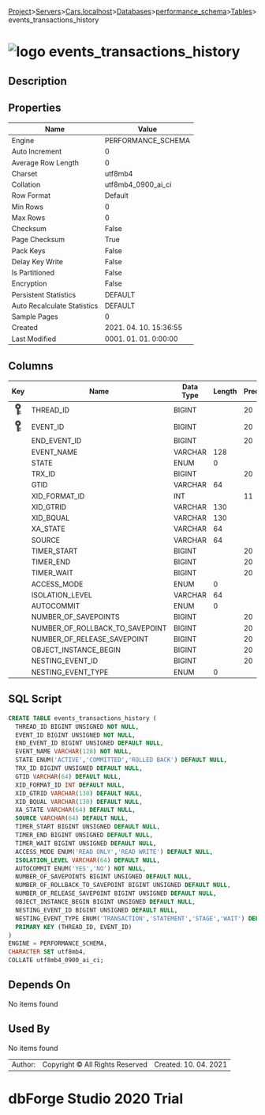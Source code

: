 [Project](../../../../../startpage.md)>[Servers](../../../../Servers.md)>[Cars.localhost](../../../Cars.localhost.md)>[Databases](../../Databases.md)>[performance_schema](../performance_schema.md)>[Tables](Tables.md)>events_transactions_history


# ![logo](../../../../../Images/table64.svg) events_transactions_history

## <a name="#Description"></a>Description
> 
## <a name="#Properties"></a>Properties
|Name|Value|
|---|---|
|Engine|PERFORMANCE_SCHEMA|
|Auto Increment|0|
|Average Row Length|0|
|Charset|utf8mb4|
|Collation|utf8mb4_0900_ai_ci|
|Row Format|Default|
|Min Rows|0|
|Max Rows|0|
|Checksum|False|
|Page Checksum|True|
|Pack Keys|False|
|Delay Key Write|False|
|Is Partitioned|False|
|Encryption|False|
|Persistent Statistics|DEFAULT|
|Auto Recalculate Statistics|DEFAULT|
|Sample Pages|0|
|Created|2021. 04. 10. 15:36:55|
|Last Modified|0001. 01. 01. 0:00:00|


## <a name="#Columns"></a>Columns
|Key|Name|Data Type|Length|Precision|Scale|Unsigned|Zerofill|Binary|Not Null|Auto Increment|Default|Virtual|Description|
|:---:|---|---|---|---|---|---|---|---|---|---|---|---|---|
|[![Primary Key ](../../../../../Images/primarykey.svg)](#Indexes)|THREAD_ID|BIGINT||20||True|False|False|True|False||False||
|[![Primary Key ](../../../../../Images/primarykey.svg)](#Indexes)|EVENT_ID|BIGINT||20||True|False|False|True|False||False||
||END_EVENT_ID|BIGINT||20||True|False|False|False|False|NULL|False||
||EVENT_NAME|VARCHAR|128|||False|False|False|True|False||False||
||STATE|ENUM|0|||False|False|False|False|False|NULL|False||
||TRX_ID|BIGINT||20||True|False|False|False|False|NULL|False||
||GTID|VARCHAR|64|||False|False|False|False|False|NULL|False||
||XID_FORMAT_ID|INT||11||False|False|False|False|False|NULL|False||
||XID_GTRID|VARCHAR|130|||False|False|False|False|False|NULL|False||
||XID_BQUAL|VARCHAR|130|||False|False|False|False|False|NULL|False||
||XA_STATE|VARCHAR|64|||False|False|False|False|False|NULL|False||
||SOURCE|VARCHAR|64|||False|False|False|False|False|NULL|False||
||TIMER_START|BIGINT||20||True|False|False|False|False|NULL|False||
||TIMER_END|BIGINT||20||True|False|False|False|False|NULL|False||
||TIMER_WAIT|BIGINT||20||True|False|False|False|False|NULL|False||
||ACCESS_MODE|ENUM|0|||False|False|False|False|False|NULL|False||
||ISOLATION_LEVEL|VARCHAR|64|||False|False|False|False|False|NULL|False||
||AUTOCOMMIT|ENUM|0|||False|False|False|True|False||False||
||NUMBER_OF_SAVEPOINTS|BIGINT||20||True|False|False|False|False|NULL|False||
||NUMBER_OF_ROLLBACK_TO_SAVEPOINT|BIGINT||20||True|False|False|False|False|NULL|False||
||NUMBER_OF_RELEASE_SAVEPOINT|BIGINT||20||True|False|False|False|False|NULL|False||
||OBJECT_INSTANCE_BEGIN|BIGINT||20||True|False|False|False|False|NULL|False||
||NESTING_EVENT_ID|BIGINT||20||True|False|False|False|False|NULL|False||
||NESTING_EVENT_TYPE|ENUM|0|||False|False|False|False|False|NULL|False||

## <a name="#SqlScript"></a>SQL Script
```SQL
CREATE TABLE events_transactions_history (
  THREAD_ID BIGINT UNSIGNED NOT NULL,
  EVENT_ID BIGINT UNSIGNED NOT NULL,
  END_EVENT_ID BIGINT UNSIGNED DEFAULT NULL,
  EVENT_NAME VARCHAR(128) NOT NULL,
  STATE ENUM('ACTIVE','COMMITTED','ROLLED BACK') DEFAULT NULL,
  TRX_ID BIGINT UNSIGNED DEFAULT NULL,
  GTID VARCHAR(64) DEFAULT NULL,
  XID_FORMAT_ID INT DEFAULT NULL,
  XID_GTRID VARCHAR(130) DEFAULT NULL,
  XID_BQUAL VARCHAR(130) DEFAULT NULL,
  XA_STATE VARCHAR(64) DEFAULT NULL,
  SOURCE VARCHAR(64) DEFAULT NULL,
  TIMER_START BIGINT UNSIGNED DEFAULT NULL,
  TIMER_END BIGINT UNSIGNED DEFAULT NULL,
  TIMER_WAIT BIGINT UNSIGNED DEFAULT NULL,
  ACCESS_MODE ENUM('READ ONLY','READ WRITE') DEFAULT NULL,
  ISOLATION_LEVEL VARCHAR(64) DEFAULT NULL,
  AUTOCOMMIT ENUM('YES','NO') NOT NULL,
  NUMBER_OF_SAVEPOINTS BIGINT UNSIGNED DEFAULT NULL,
  NUMBER_OF_ROLLBACK_TO_SAVEPOINT BIGINT UNSIGNED DEFAULT NULL,
  NUMBER_OF_RELEASE_SAVEPOINT BIGINT UNSIGNED DEFAULT NULL,
  OBJECT_INSTANCE_BEGIN BIGINT UNSIGNED DEFAULT NULL,
  NESTING_EVENT_ID BIGINT UNSIGNED DEFAULT NULL,
  NESTING_EVENT_TYPE ENUM('TRANSACTION','STATEMENT','STAGE','WAIT') DEFAULT NULL,
  PRIMARY KEY (THREAD_ID, EVENT_ID)
)
ENGINE = PERFORMANCE_SCHEMA,
CHARACTER SET utf8mb4,
COLLATE utf8mb4_0900_ai_ci;
```

## <a name="#DependsOn"></a>Depends On
No items found

## <a name="#UsedBy"></a>Used By
No items found

||||
|---|---|---|
|Author: |Copyright © All Rights Reserved|Created: 10. 04. 2021|
# dbForge Studio 2020 Trial
